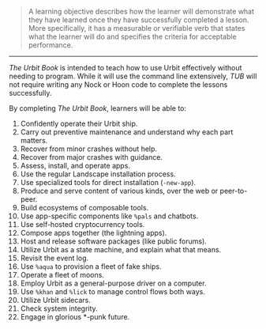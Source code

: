> A learning objective describes how the learner will demonstrate what they have learned once they have successfully completed a lesson. More specifically, it has a measurable or verifiable verb that states what the learner will do and specifies the criteria for acceptable performance.

---

*The Urbit Book* is intended to teach how to use Urbit effectively without needing to program.  While it will use the command line extensively, *TUB* will not require writing any Nock or Hoon code to complete the lessons successfully.

By completing *The Urbit Book*, learners will be able to:

1. Confidently operate their Urbit ship.
  1. Carry out preventive maintenance and understand why each part matters.
  2. Recover from minor crashes without help.
  3. Recover from major crashes with guidance.
2. Assess, install, and operate apps.
  1. Use the regular Landscape installation process.
  2. Use specialized tools for direct installation (`-new-app`).
3. Produce and serve content of various kinds, over the web or peer-to-peer.
4. Build ecosystems of composable tools.
  1. Use app-specific components like `%pals` and chatbots.
  2. Use self-hosted cryptocurrency tools.
  3. Compose apps together (the lightning apps).
  4. Host and release software packages (like public forums).
5. Utilize Urbit as a state machine, and explain what that means.
  1. Revisit the event log.
  2. Use `%aqua` to provision a fleet of fake ships.
  3. Operate a fleet of moons.
6. Employ Urbit as a general-purpose driver on a computer.
  1. Use `%khan` and `%lick` to manage control flows both ways.
  2. Utilize Urbit sidecars.
7. Check system integrity.
8. Engage in glorious \*-punk future.

